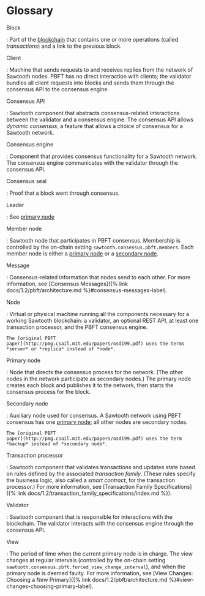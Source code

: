 # Glossary

Block

:   Part of the
    [blockchain](https://en.wikipedia.org/wiki/Block%20chain) that
    contains one or more operations (called *transactions*)
    and a link to the previous block.

Client

:   Machine that sends requests to and receives replies from the network
    of Sawtooth nodes. PBFT has no direct interaction with clients; the
    validator bundles all client requests into blocks and sends them
    through the consensus API to the consensus engine.

Consensus API

:   Sawtooth component that abstracts consensus-related interactions
    between the validator and a consensus engine. The consensus API
    allows *dynamic consensus*, a feature that allows a
    choice of consensus for a Sawtooth network.

Consensus engine

:   Component that provides consensus functionality for a Sawtooth
    network. The consensus engine communicates with the validator
    through the consensus API.

Consensus seal

:   Proof that a block went through consensus.

Leader

:   See [primary node](#primary-node)

Member node

:   Sawtooth node that participates in PBFT consensus. Membership is controlled
    by the on-chain setting `sawtooth.consensus.pbft.members`. Each member node
    is either a [primary node](#primary-node) or a [secondary
    node](#secondary-node).

Message

:   Consensus-related information that nodes send to each other. For
    more information, see [Consensus Messages]({% link
    docs/1.2/pbft/architecture.md %}#consensus-messages-label).

Node

:   Virtual or physical machine running all the components necessary for
    a working Sawtooth blockchain: a validator, an optional REST API, at
    least one transaction processor, and the PBFT consensus engine.

    The [original PBFT
    paper](http://pmg.csail.mit.edu/papers/osdi99.pdf) uses the terms
    *server* or *replica* instead of *node*.

Primary node <a name="primary-node"></a>

:   Node that directs the consensus process for the network. (The other
    nodes in the network participate as secondary nodes.) The primary
    node creates each block and publishes it to the network, then starts
    the consensus process for the block.

Secondary node <a name="secondary-node"></a>

:   Auxiliary node used for consensus. A Sawtooth network using PBFT
    consensus has one [primary node](#primary-node); all
    other nodes are secondary nodes.

    The [original PBFT
    paper](http://pmg.csail.mit.edu/papers/osdi99.pdf) uses the term
    *backup* instead of *secondary node*.

Transaction processor

:   Sawtooth component that validates transactions and updates state based on
    rules defined by the associated *transaction family*. (These rules specify
    the business logic, also called a *smart contract*, for the transaction
    processor.) For more information, see [Transaction Family Specifications]({%
    link docs/1.2/transaction_family_specifications/index.md %}).

Validator

:   Sawtooth component that is responsible for interactions with the
    blockchain. The validator interacts with the consensus engine
    through the consensus API.

View

:   The period of time when the current primary node is in charge. The
    view changes at regular intervals (controlled by the on-chain
    setting `sawtooth.consensus.pbft.forced_view_change_interval`), and
    when the primary node is deemed faulty. For more information, see [View
    Changes: Choosing a New Primary]({% link docs/1.2/pbft/architecture.md
    %}#view-changes-choosing-primary-label).

<!--
  Licensed under Creative Commons Attribution 4.0 International License
  https://creativecommons.org/licenses/by/4.0/
-->
